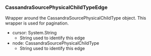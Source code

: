 ### CassandraSourcePhysicalChildTypeEdge
Wrapper around the CassandraSourcePhysicalChildType object. This wrapper is used for pagination.

- cursor: System.String
  - String used to identify this edge
- node: CassandraSourcePhysicalChildType
  - String used to identify this edge
